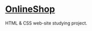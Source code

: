 # [OnlineShop](https://kuljeanne.github.io/OnlineShop-StudyingProject/)  
HTML & CSS web-site studying project.
